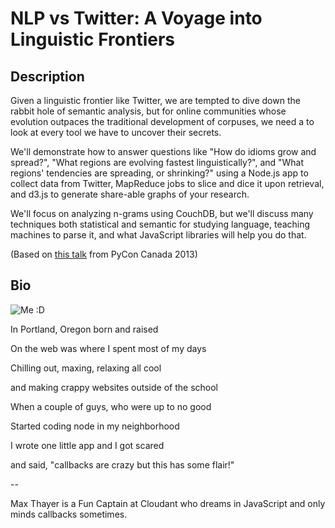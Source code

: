 # NLP vs Twitter: A Voyage into Linguistic Frontiers

## Description

Given a linguistic frontier like Twitter, we are tempted to dive down the rabbit hole of semantic analysis, but for online communities whose evolution outpaces the traditional development of corpuses, we need a to look at every tool we have to uncover their secrets.

We'll demonstrate how to answer questions like "How do idioms grow and spread?", "What regions are evolving fastest linguistically?", and "What regions' tendencies are spreading, or shrinking?" using a Node.js app to collect data from Twitter, MapReduce jobs to slice and dice it upon retrieval, and d3.js to generate share-able graphs of your research.

We'll focus on analyzing n-grams using CouchDB, but we'll discuss many techniques both statistical and semantic for studying language, teaching machines to parse it, and what JavaScript libraries will help you do that.

(Based on [this talk](nltk-pyconca.maxthayer.org) from PyCon Canada 2013)

## Bio

![Me :D](https://si0.twimg.com/profile_images/1554764061/catlin_bigger.jpg)

In Portland, Oregon born and raised

On the web was where I spent most of my days

Chilling out, maxing, relaxing all cool

and making crappy websites outside of the school

When a couple of guys, who were up to no good

Started coding node in my neighborhood

I wrote one little app and I got scared

and said, "callbacks are crazy but this has some flair!"

--

Max Thayer is a Fun Captain at Cloudant who dreams in JavaScript and only minds callbacks sometimes.